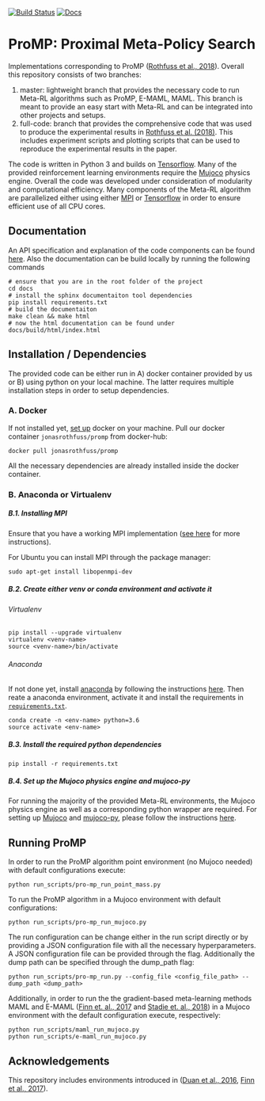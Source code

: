 [![Build Status](https://api.travis-ci.com/jonasrothfuss/ProMP.svg?branch=master)](https://travis-ci.com/jonasrothfuss/ProMP)
[![Docs](https://readthedocs.org/projects/promp/badge/?version=latest)](https://promp.readthedocs.io)

# ProMP: Proximal Meta-Policy Search
Implementations corresponding to ProMP ([Rothfuss et al., 2018](https://arxiv.org/abs/1810.06784)). 
Overall this repository consists of two branches:

1) master: lightweight branch that provides the necessary code to run Meta-RL algorithms such as ProMP, E-MAML, MAML.
            This branch is meant to provide an easy start with Meta-RL and can be integrated into other projects and setups.
2) full-code: branch that provides the comprehensive code that was used to produce the experimental results in [Rothfuss et al. (2018)](https://arxiv.org/abs/1810.06784).
              This includes experiment scripts and plotting scripts that can be used to reproduce the experimental results in the paper.
              
The code is written in Python 3 and builds on [Tensorflow](https://www.tensorflow.org/). 
Many of the provided reinforcement learning environments require the [Mujoco](http://www.mujoco.org/) physics engine.
Overall the code was developed under consideration of modularity and computational efficiency.
Many components of the Meta-RL algorithm are parallelized either using either [MPI](https://mpi4py.readthedocs.io/en/stable/) 
or [Tensorflow](https://www.tensorflow.org/) in order to ensure efficient use of all CPU cores.

## Documentation

An API specification and explanation of the code components can be found [here](https://promp.readthedocs.io/en/latest/).
Also the documentation can be build locally by running the following commands

```
# ensure that you are in the root folder of the project
cd docs
# install the sphinx documentaiton tool dependencies
pip install requirements.txt
# build the documentaiton
make clean && make html
# now the html documentation can be found under docs/build/html/index.html
```

## Installation / Dependencies
The provided code can be either run in A) docker container provided by us or B) using python on
your local machine. The latter requires multiple installation steps in order to setup dependencies.

### A. Docker
If not installed yet, [set up](https://docs.docker.com/install/) docker on your machine.
Pull our docker container ``jonasrothfuss/promp`` from docker-hub:

```
docker pull jonasrothfuss/promp
```

All the necessary dependencies are already installed inside the docker container.

### B. Anaconda or Virtualenv

##### B.1. Installing MPI
Ensure that you have a working MPI implementation ([see here](https://mpi4py.readthedocs.io/en/stable/install.html) for more instructions). 

For Ubuntu you can install MPI through the package manager:

```
sudo apt-get install libopenmpi-dev
```

##### B.2. Create either venv or conda environment and activate it

###### Virtualenv
```
pip install --upgrade virtualenv
virtualenv <venv-name>
source <venv-name>/bin/activate
```

###### Anaconda 
If not done yet, install [anaconda](https://www.anaconda.com/) by following the instructions [here](https://www.anaconda.com/download/#linux).
Then reate a anaconda environment, activate it and install the requirements in [`requirements.txt`](requirements.txt).
```
conda create -n <env-name> python=3.6
source activate <env-name>
```

##### B.3. Install the required python dependencies
```
pip install -r requirements.txt
```

##### B.4. Set up the Mujoco physics engine and mujoco-py
For running the majority of the provided Meta-RL environments, the Mujoco physics engine as well as a 
corresponding python wrapper are required.
For setting up [Mujoco](http://www.mujoco.org/) and [mujoco-py](https://github.com/openai/mujoco-py), 
please follow the instructions [here](https://github.com/openai/mujoco-py).



## Running ProMP
In order to run the ProMP algorithm point environment (no Mujoco needed) with default configurations execute:
```
python run_scripts/pro-mp_run_point_mass.py 
```

To run the ProMP algorithm in a Mujoco environment with default configurations:
```
python run_scripts/pro-mp_run_mujoco.py 
```

The run configuration can be change either in the run script directly or by providing a JSON configuration file with all
the necessary hyperparameters. A JSON configuration file can be provided through the flag. Additionally the dump path 
can be specified through the dump_path flag:

```
python run_scripts/pro-mp_run.py --config_file <config_file_path> --dump_path <dump_path>
```

Additionally, in order to run the the gradient-based meta-learning methods MAML and E-MAML ([Finn et. al., 2017](https://arxiv.org/abs/1703.03400) and
[Stadie et. al., 2018](https://arxiv.org/abs/1803.01118)) in a Mujoco environment with the default configuration 
execute, respectively:
```
python run_scripts/maml_run_mujoco.py 
python run_scripts/e-maml_run_mujoco.py 
```

## Acknowledgements
This repository includes environments introduced in ([Duan et al., 2016](https://arxiv.org/abs/1611.02779), 
[Finn et al., 2017](https://arxiv.org/abs/1703.03400)).
